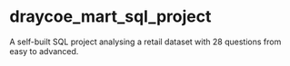# draycoe_mart_sql_project
A self-built SQL project analysing a retail dataset with 28 questions from easy to advanced.
